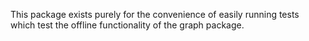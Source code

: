 This package exists purely for the convenience of easily running tests which 
test the offline functionality of the graph package.
